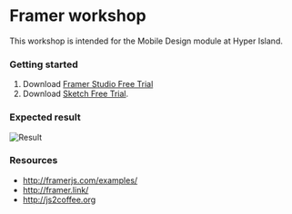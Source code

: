 # Framer workshop 
This workshop is intended for the Mobile Design module at Hyper Island.

### Getting started
1. Download [Framer Studio Free Trial](http://framerjs.com/)
2. Download [Sketch Free Trial](http://bohemiancoding.com/sketch/).


### Expected result
![Result](javve.github.com/framer-workshop/result.gif)


### Resources
* http://framerjs.com/examples/
* http://framer.link/
* http://js2coffee.org